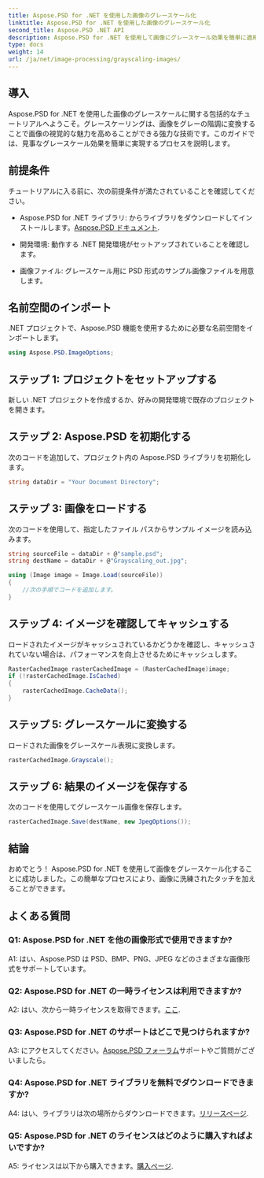 ```yaml
---
title: Aspose.PSD for .NET を使用した画像のグレースケール化
linktitle: Aspose.PSD for .NET を使用した画像のグレースケール化
second_title: Aspose.PSD .NET API
description: Aspose.PSD for .NET を使用して画像にグレースケール効果を簡単に適用する方法を学びます。
type: docs
weight: 14
url: /ja/net/image-processing/grayscaling-images/
---
```

## 導入

Aspose.PSD for .NET を使用した画像のグレースケールに関する包括的なチュートリアルへようこそ。グレースケーリングは、画像をグレーの階調に変換することで画像の視覚的な魅力を高めることができる強力な技術です。このガイドでは、見事なグレースケール効果を簡単に実現するプロセスを説明します。

## 前提条件

チュートリアルに入る前に、次の前提条件が満たされていることを確認してください。

-  Aspose.PSD for .NET ライブラリ: からライブラリをダウンロードしてインストールします。[Aspose.PSD ドキュメント](https://reference.aspose.com/psd/net/).

- 開発環境: 動作する .NET 開発環境がセットアップされていることを確認します。

- 画像ファイル: グレースケール用に PSD 形式のサンプル画像ファイルを用意します。

## 名前空間のインポート

.NET プロジェクトで、Aspose.PSD 機能を使用するために必要な名前空間をインポートします。

```csharp
using Aspose.PSD.ImageOptions;
```

## ステップ 1: プロジェクトをセットアップする

新しい .NET プロジェクトを作成するか、好みの開発環境で既存のプロジェクトを開きます。

## ステップ 2: Aspose.PSD を初期化する

次のコードを追加して、プロジェクト内の Aspose.PSD ライブラリを初期化します。

```csharp
string dataDir = "Your Document Directory";
```

## ステップ 3: 画像をロードする

次のコードを使用して、指定したファイル パスからサンプル イメージを読み込みます。

```csharp
string sourceFile = dataDir + @"sample.psd";
string destName = dataDir + @"Grayscaling_out.jpg";

using (Image image = Image.Load(sourceFile))
{
    //次の手順でコードを追加します。
}
```

## ステップ 4: イメージを確認してキャッシュする

ロードされたイメージがキャッシュされているかどうかを確認し、キャッシュされていない場合は、パフォーマンスを向上させるためにキャッシュします。

```csharp
RasterCachedImage rasterCachedImage = (RasterCachedImage)image;
if (!rasterCachedImage.IsCached)
{
    rasterCachedImage.CacheData();
}
```

## ステップ 5: グレースケールに変換する

ロードされた画像をグレースケール表現に変換します。

```csharp
rasterCachedImage.Grayscale();
```

## ステップ 6: 結果のイメージを保存する

次のコードを使用してグレースケール画像を保存します。

```csharp
rasterCachedImage.Save(destName, new JpegOptions());
```

## 結論

おめでとう！ Aspose.PSD for .NET を使用して画像をグレースケール化することに成功しました。この簡単なプロセスにより、画像に洗練されたタッチを加えることができます。

## よくある質問

### Q1: Aspose.PSD for .NET を他の画像形式で使用できますか?

A1: はい、Aspose.PSD は PSD、BMP、PNG、JPEG などのさまざまな画像形式をサポートしています。

### Q2: Aspose.PSD for .NET の一時ライセンスは利用できますか?

 A2: はい、次から一時ライセンスを取得できます。[ここ](https://purchase.aspose.com/temporary-license/).

### Q3: Aspose.PSD for .NET のサポートはどこで見つけられますか?

 A3: にアクセスしてください。[Aspose.PSD フォーラム](https://forum.aspose.com/c/psd/34)サポートやご質問がございましたら。

### Q4: Aspose.PSD for .NET ライブラリを無料でダウンロードできますか?

 A4: はい、ライブラリは次の場所からダウンロードできます。[リリースページ](https://releases.aspose.com/psd/net/).

### Q5: Aspose.PSD for .NET のライセンスはどのように購入すればよいですか?

 A5: ライセンスは以下から購入できます。[購入ページ](https://purchase.aspose.com/buy).